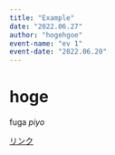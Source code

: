 ```yaml
---
title: "Example"
date: "2022.06.27"
author: "hogehgoe"
event-name: "ev 1"
event-date: "2022.06.20"
---
```


# hoge

fuga *piyo*

[リンク](https://www.google.co.jp/)
